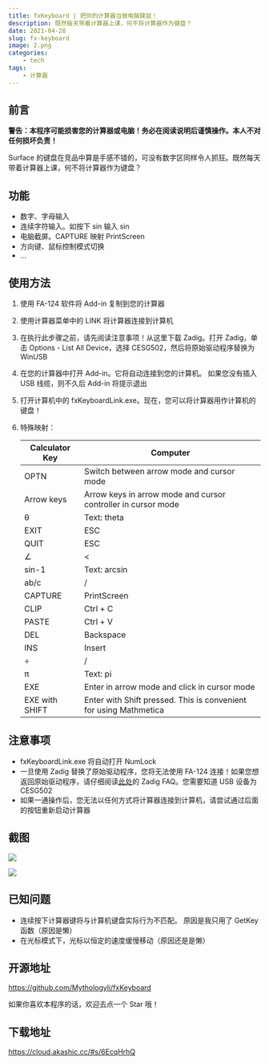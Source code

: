 ```yaml
---
title: fxKeyboard | 把你的计算器当做电脑键鼠！
description: 既然每天带着计算器上课，何不将计算器作为键盘？
date: 2021-04-28
slug: fx-keyboard
image: 2.png
categories:
    - tech
tags:
    - 计算器
---
```


## 前言

**警告：本程序可能损害您的计算器或电脑！务必在阅读说明后谨慎操作。本人不对任何损坏负责！**

Surface 的键盘在竞品中算是手感不错的，可没有数字区同样令人抓狂。既然每天带着计算器上课，何不将计算器作为键盘？

## 功能

+ 数字、字母输入
+ 连续字符输入。如按下 sin 输入 sin
+ 电脑截屏。CAPTURE 映射 PrintScreen
+ 方向键、鼠标控制模式切换
+ ...

## 使用方法

1. 使用 FA-124 软件将 Add-in 复制到您的计算器
2. 使用计算器菜单中的 LINK 将计算器连接到计算机
3. 在执行此步骤之前，请先阅读注意事项！从这里下载 Zadig。打开 Zadig，单击 Options - List All Device，选择 CESG502，然后将原始驱动程序替换为 WinUSB
4. 在您的计算器中打开 Add-in。它将自动连接到您的计算机。 如果您没有插入 USB 线缆，则不久后 Add-in 将提示退出
5. 打开计算机中的 fxKeyboardLink.exe。现在，您可以将计算器用作计算机的键盘！
6. 特殊映射：

    | Calculator Key | Computer |
    | ---- | ---- |
    | OPTN | Switch between arrow mode and cursor mode |
    | Arrow keys | Arrow keys in arrow mode and cursor controller in cursor mode |
    | θ | Text: theta |
    | EXIT | ESC |
    | QUIT | ESC |
    | ∠ | < |
    | sin-1 | Text: arcsin |
    | ab/c | / |
    | CAPTURE | PrintScreen |
    | CLIP | Ctrl + C |
    | PASTE | Ctrl + V |
    | DEL | Backspace |
    | INS | Insert |
    | ÷ | / |
    | π | Text: pi |
    | EXE | Enter in arrow mode and click in cursor mode |
    | EXE with SHIFT | Enter with Shift pressed. This is convenient for using Mathmetica |

## 注意事项

+ fxKeyboardLink.exe 将自动打开 NumLock
+ 一旦使用 Zadig 替换了原始驱动程序，您将无法使用 FA-124 连接！如果您想返回原始驱动程序，请仔细阅读[此处](https://github.com/pbatard/libwdi/wiki/FAQ#Help_Zadig_replaced_the_driver_for_the_wrong_device_How_do_I_restore_it)的 Zadig FAQ。您需要知道 USB 设备为 CESG502
+ 如果一通操作后，您无法以任何方式将计算器连接到计算机，请尝试通过后面的按钮重新启动计算器

## 截图
![](https://download.akashic.cc/fxkeyboard/1.png)

![](https://download.akashic.cc/fxkeyboard/2.png)

## 已知问题

+ 连续按下计算器键将与计算机键盘实际行为不匹配。 原因是我只用了 GetKey 函数（原因是懒）
+ 在光标模式下，光标以恒定的速度缓慢移动（原因还是是懒）

## 开源地址

https://github.com/Mythologyli/fxKeyboard

如果你喜欢本程序的话，欢迎去点一个 Star 哦！

## 下载地址

https://cloud.akashic.cc/#s/6EcqHrhQ